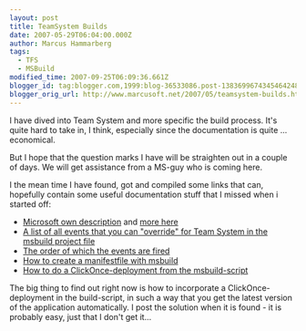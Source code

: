 ```yaml
---
layout: post
title: TeamSystem Builds
date: 2007-05-29T06:04:00.000Z
author: Marcus Hammarberg
tags:
  - TFS
  - MSBuild
modified_time: 2007-09-25T06:09:36.661Z
blogger_id: tag:blogger.com,1999:blog-36533086.post-1383699674345464248
blogger_orig_url: http://www.marcusoft.net/2007/05/teamsystem-builds.html
---
```


I have dived
into Team System and more specific the build process. It's quite hard to
take in, I think, especially since the documentation is quite ...
economical.

But I hope that the question marks I have will be straighten out in a
couple of days. We will get assistance from a MS-guy who is coming
here.

I the mean time I have found, got and compiled some links that can,
hopefully contain some useful documentation stuff that I missed when i
started off:

- [Microsoft own
  description](<http://msdn2.microsoft.com/en-us/library/ms400710(VS.80).aspx>)
  and [more
  here](<http://msdn2.microsoft.com/en-us/library/ms400688(VS.80).aspx>)
- [A list of all events that you can "override" for Team System in the
  <span id="SPELLING_ERROR_0"
    class="blsp-spelling-error">msbuild project
  file](http://blogs.msdn.com/nagarajp/archive/2005/10/27/485980.aspx)
- [The order of which the events are
  fired](http://blogs.msdn.com/nagarajp/archive/2005/11/03/488876.aspx)
- [How to create a manifestfile with <span
    id="SPELLING_ERROR_2"
    class="blsp-spelling-error">msbuild](http://blogs.msdn.com/echarran/archive/2006/08/09/693284.aspx)
- [How to do a ClickOnce-deployment from the
  msbuild-script](http://blogs.vertigosoftware.com/teamsystem/archive/2007/02/20/Incorporating_a_ClickOnce_Application_into_your_Team_Build.aspx)

The big thing to find out right now is how to incorporate a <span
id="SPELLING_ERROR_5"
class="blsp-spelling-error">ClickOnce-deployment in the
build-script, in such a way that you get the latest version of the
application automatically. I post the solution when it is found - it is
probably easy, just that I don't get it...
